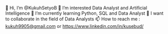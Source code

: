 👋 Hi, I’m @KukuhSetyoB
👀 I’m interested Data Analyst and Artificial Intelligence
🌱 I’m currently learning Python, SQL and Data Analyst
💞️ I want to collaborate in the field of Data Analysts
📫 How to reach me : kukuh9905@gmail.com or https://www.linkedin.com/in/kusebud/
